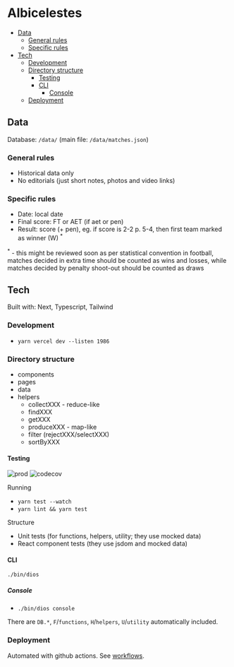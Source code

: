 # Albicelestes

<!-- TOC -->

- [Data](#data)
  - [General rules](#general-rules)
  - [Specific rules](#specific-rules)
- [Tech](#tech)
  - [Development](#development)
  - [Directory structure](#directory-structure)
    - [Testing](#testing)
    - [CLI](#cli)
      - [Console](#console)
  - [Deployment](#deployment)

<!-- /TOC -->

## Data

Database: `/data/` (main file: `/data/matches.json`)

### General rules

- Historical data only
- No editorials (just short notes, photos and video links)

### Specific rules

- Date: local date
- Final score: FT or AET (if aet or pen)
- Result: score (+ pen), eg. if score is 2-2 p. 5-4, then first team marked as winner (W) <sup>\*</sup>

<sup>\*</sup> - this might be reviewed soon as per statistical convention in football,
matches decided in extra time should be counted as wins and losses,
while matches decided by penalty shoot-out should be counted as draws

## Tech

Built with: Next, Typescript, Tailwind

### Development

- `yarn vercel dev --listen 1986`

### Directory structure

- components
- pages
- data
- helpers
  - collectXXX - reduce-like
  - findXXX
  - getXXX
  - produceXXX - map-like
  - filter (rejectXXX/selectXXX)
  - sortByXXX

#### Testing

![prod](https://github.com/sobstel/albicelestes/workflows/.github/workflows/prod.yml/badge.svg?branch=master)
![codecov](https://codecov.io/gh/sobstel/albicelestes/branch/master/graph/badge.svg)

Running

- `yarn test --watch`
- `yarn lint && yarn test`

Structure

- Unit tests (for functions, helpers, utility; they use mocked data)
- React component tests (they use jsdom and mocked data)

#### CLI

`./bin/dios`

##### Console

- `./bin/dios console`

There are `DB.*`, `F`/`functions`, `H`/`helpers`, `U`/`utility` automatically included.

### Deployment

Automated with github actions. See [workflows](./.github/workflows).

